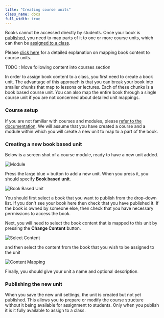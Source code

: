 ```yaml
---
title: "Creating course units"
class_name: docs
full_width: true
---
```


Books cannot be accessed directly by students. Once your book is [published](IAN), you need to map parts of it to one or more course units, which can then be [assigned to a class](IAN).

Please [click here](IAN) for a detailed explanation on mapping book content to course units.

TODO : Move following content into courses section

In order to assign book content to a class, you first need to create a book unit. The advantage of this approach is that you can break your book into smaller chunks that map to lessons or lectures. Each of these chunks is a book based course unit. You can also map the entire book through a single course unit if you are not concerned about detailed unit mappings.

### Course setup
If you are not familiar with courses and modules, please [refer to the documentation](/docs/courses/course-overview). We will assume that you have created a course and a module within which you will create a new unit to map to a part of the book.

### Creating a new book based unit
Below is a screen shot of a course module, ready to have a new unit added.

<img alt="Module" src="/img/docs/guides/coursemodule.png" class="simple"/>

Press the large blue **+** button to add a new unit. When you press it, you should specify **Book based unit**.

<img alt="Book Based Unit" src="/img/docs/guides/addbookbasedunit.png" class="simple"/>

You should first select a book that you want to publish from the drop-down list. If you don't see your book here then check that you have published it. If the book is owned by someone else, then check that you have necessary permissions to access the book.

Next, you will need to select the book content that is mapped to this unit by pressing the **Change Content** button.

<img alt="Select Content" src="/img/docs/guides/selectcontent.png" class="simple"/>

and then select the content from the book that you wish to be assigned to the unit

<img alt="Content Mapping" src="/img/docs/guides/contentmapping.png" class="simple"/>

Finally, you should give your unit a name and optional description.

### Publishing the new unit
When you save the new unit settings, the unit is created but not yet published. This allows you to prepare or modify the course structure without it being available for assignment to students. Only when you publish it is it fully available to assign to a class.



